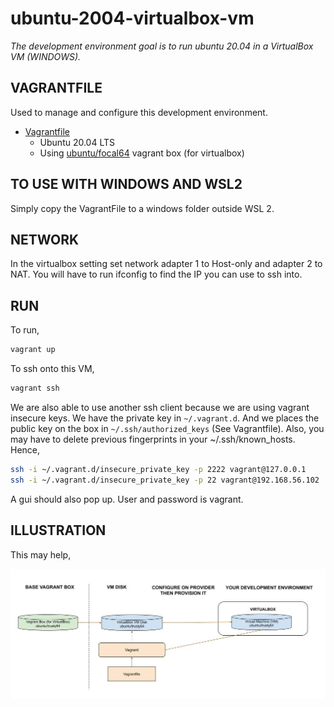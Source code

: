 # ubuntu-2004-virtualbox-vm

_The development environment goal is to run ubuntu 20.04 in a VirtualBox VM (WINDOWS)._

## VAGRANTFILE

 Used to manage and configure this development environment.

* [Vagrantfile](https://github.com/JeffDeCola/my-vagrant-boxes/blob/master/for-virtualbox-windows/ubuntu-2004-virtualbox-vm/Vagrantfile)
  * Ubuntu 20.04 LTS
  * Using
    [ubuntu/focal64](https://app.vagrantup.com/ubuntu/boxes/focal64)
    vagrant box (for virtualbox)

## TO USE WITH WINDOWS AND WSL2

Simply copy the VagrantFile to a windows folder outside WSL 2.

## NETWORK

In the virtualbox setting set network adapter 1 to Host-only and adapter 2 to NAT.
You will have to run ifconfig to find the IP you can use to ssh into.

## RUN

To run,

```bash
vagrant up
```

To ssh onto this VM,

```bash
vagrant ssh
```

We are also able to use another ssh client because we are using
vagrant insecure keys. We have the private key in `~/.vagrant.d`.
And we places the public key on the box in `~/.ssh/authorized_keys`
(See Vagrantfile). Also, you may have to delete previous fingerprints
in your ~/.ssh/known_hosts. Hence,

```bash
ssh -i ~/.vagrant.d/insecure_private_key -p 2222 vagrant@127.0.0.1
ssh -i ~/.vagrant.d/insecure_private_key -p 22 vagrant@192.168.56.102
```

A gui should also pop up. User and password is vagrant.

## ILLUSTRATION

This may help,

![IMAGE - ubuntu-1604-virtualbox-vm - IMAGE](../../docs/pics/ubuntu-1604-virtualbox-vm.jpg)
